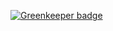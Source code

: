 

[![Greenkeeper badge](https://badges.greenkeeper.io/nelak/grunt-raygun-changelog.svg)](https://greenkeeper.io/)